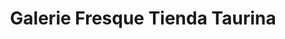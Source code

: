 ---
title: "Galerie Fresque Tienda Taurina"
url: /nimes/galerie-fresque-tienda-taurina/
shop: Kunst
---